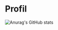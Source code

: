 # Profil
![Anurag's GitHub stats](https://github-readme-stats.vercel.app/api?username=anuraghazra&theme=tokyonight&show_icons=true)
